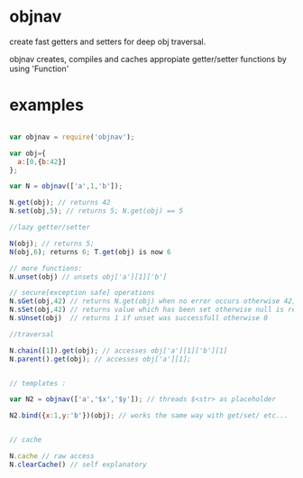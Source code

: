 # objnav
create fast getters and setters for deep obj traversal.

objnav creates, compiles and caches appropiate getter/setter functions by using 'Function'

# examples

```js

var objnav = require('objnav');

var obj={
  a:[0,{b:42}]
};

var N = objnav(['a',1,'b']); 

N.get(obj); // returns 42 
N.set(obj,5); // returns 5; N.get(obj) == 5

//lazy getter/setter

N(obj); // returns 5;
N(obj,6); returns 6; T.get(obj) is now 6

// more functions:
N.unset(obj) // unsets obj['a'][1]['b']

// secure[exception safe] operations
N.sGet(obj,42) // returns N.get(obj) when no error occurs otherwise 42; 
N.sSet(obj,42) // returns value which has been set otherwise null is returned
N.sUnset(obj)  // returns 1 if unset was successfull otherwise 0

//traversal

N.chain([1]).get(obj); // accesses obj['a'][1]['b'][1]  
N.parent().get(obj); // accesses obj['a'][1];


// templates :

var N2 = objnav(['a','$x','$y']); // threads $<str> as placeholder

N2.bind({x:1,y:'b'})(obj); // works the same way with get/set/ etc...


// cache

N.cache // raw access
N.clearCache() // self explanatory 


```
